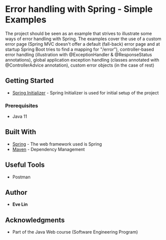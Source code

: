 # Error handling with Spring  - Simple Examples
The project should be seen as an example that strives to illustrate some ways of error handling with Spring. 
The examples cover the use of a custom error page (Spring MVC doesn't offer a default (fall-back) error page 
and at startup Spring Boot tries to find a mapping for "/error"), controller-based error handling (illustration with @ExceptionHandler & @ResponseStatus annotations),
global application exception handling (classes annotated with @ControllerAdvice annotation), custom error objects (in the case of rest)

## Getting Started
* [Spring Initializer](https://start.spring.io/) - Spring Initializer is used for initial setup of the project

### Prerequisites

* Java 11

## Built With

* [Spring](https://spring.io/) - The web framework used is Spring
* [Maven](https://maven.apache.org/) - Dependency Management

## Useful Tools

* Postman 

## Author

* **Eve Lin**


## Acknowledgments

* Part of the Java Web course (Software Engineering Program)
